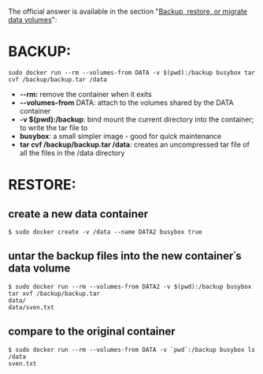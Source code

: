 The official answer is available in the section "[Backup, restore, or migrate data volumes](https://docs.docker.com/storage/volumes/#backup-restore-or-migrate-data-volumes)":

# BACKUP:

```
sudo docker run --rm --volumes-from DATA -v $(pwd):/backup busybox tar cvf /backup/backup.tar /data

```

- **--rm:** remove the container when it exits
- **--volumes-from** DATA: attach to the volumes shared by the DATA container
- **-v $(pwd):/backup**: bind mount the current directory into the container; to write the tar file to
- **busybox**: a small simpler image - good for quick maintenance
- **tar cvf /backup/backup.tar /data**: creates an uncompressed tar file of all the files in the /data directory

# RESTORE:

## create a new data container

```
$ sudo docker create -v /data --name DATA2 busybox true
```

## untar the backup files into the new container᾿s data volume

```
$ sudo docker run --rm --volumes-from DATA2 -v $(pwd):/backup busybox tar xvf /backup/backup.tar
data/
data/sven.txt
```

## compare to the original container

```
$ sudo docker run --rm --volumes-from DATA -v `pwd`:/backup busybox ls /data
sven.txt
```
